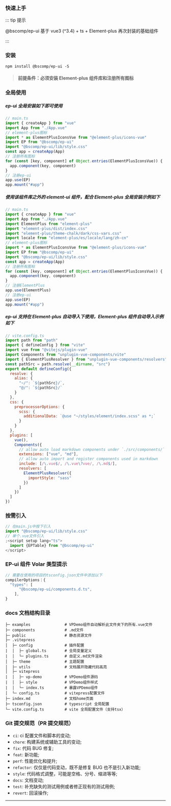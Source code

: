 ### 快速上手

::: tip 提示

@bscomp/ep-ui 基于 vue3 (^3.4) + ts + Element-plus 再次封装的基础组件

:::

### 安装

```bash:no-line-numbers
npm install @bscomp/ep-ui -S
```

> #### 前提条件：必须安装 Element-plus 组件库和注册所有图标

### 全局使用

##### ep-ui 全局安装如下即可使用

```js
// main.ts
import { createApp } from "vue"
import App from "./App.vue"
// element-plus图标
import * as ElementPlusIconsVue from "@element-plus/icons-vue"
import EP from "@bscomp/ep-ui"
import "@bscomp/ep-ui/lib/style.css"
const app = createApp(App)
// 注册所有图标
for (const [key, component] of Object.entries(ElementPlusIconsVue)) {
  app.component(key, component)
}
// 注册ep-ui
app.use(EP)
app.mount("#app")
```

##### 使用该组件库之外的 element-ui 组件，配合 Element-plus 全局安装示例如下

```js
// main.ts
import { createApp } from "vue"
import App from "./App.vue"
import ElementPlus from "element-plus"
import "element-plus/dist/index.css"
import "element-plus/theme-chalk/dark/css-vars.css"
import locale from "element-plus/es/locale/lang/zh-cn"
// element-plus图标
import * as ElementPlusIconsVue from "@element-plus/icons-vue"
import EP from "@bscomp/ep-ui"
import "@bscomp/ep-ui/lib/style.css"
const app = createApp(App)
// 注册所有图标
for (const [key, component] of Object.entries(ElementPlusIconsVue)) {
  app.component(key, component)
}
// 注册ElementPlus
app.use(ElementPlus)
// 注册ep-ui
app.use(EP)
app.mount("#app")
```

##### ep-ui 支持在 Element-plus 自动导入下使用，Element-plus 组件自动导入示例如下

```js
// vite.config.ts
import path from "path"
import { defineConfig } from "vite"
import vue from "@vitejs/plugin-vue"
import Components from "unplugin-vue-components/vite"
import { ElementPlusResolver } from "unplugin-vue-components/resolvers"
const pathSrc = path.resolve(__dirname, "src")
export default defineConfig({
  resolve: {
    alias: {
      "~/": `${pathSrc}/`,
      "@/": `${pathSrc}/`
    }
  },
  css: {
    preprocessorOptions: {
      scss: {
        additionalData: `@use "~/styles/element/index.scss" as *;`
      }
    }
  },
  plugins: [
    vue(),
    Components({
      // allow auto load markdown components under `./src/components/`
      extensions: ["vue", "md"],
      // allow auto import and register components used in markdown
      include: [/\.vue$/, /\.vue\?vue/, /\.md$/],
      resolvers: [
        ElementPlusResolver({
          importStyle: "sass"
        })
      ]
    })
  ]
})
```

### 按需引入

```js
// 在main.js中按下引入
import "@bscomp/ep-ui/lib/style.css"
// 单个.vue文件引入
;<script setup lang="ts">
  import {EPTable} from "@bscomp/ep-ui"
</script>
```

### EP-ui 组件 Volar 类型提示

```js
// 需要在使用的项目的tsconfig.json文件中添加以下
compilerOptions：{
  "types": [
      "@bscomp/ep-ui/components.d.ts",
    ],
}

```

### docs 文档结构目录

```
├─ examples               # VPDemo组件自动解析此文件夹下的所有.vue文件
├─ components             # .md文件
├─ public                 # 静态资源文件
├─ .vitepress
│  ├─ config              # 插件配置
|  │  ├─ global.ts        # 全局变量定义
|  │  └─ plugins.ts       # 自定义.md文件渲染
│  ├─ theme               # 主题配置
│  ├─ utils               # 文档展开隐藏代码高亮
│  ├─ vitepress
|  │  ├─ vp-demo          # VPDemo组件源码
|  │  ├─ style            # VPDemo组件样式
|  │  └─ index.ts         # 暴露VPDemo组件
│  └─ config.ts           # vitepress配置文件
├─ index.md               # 文档home页面
├─ tsconfig.json          # typescript 全局配置
└─ vite.config.ts         # vite 全局配置文件（支持tsx）
```

### Git 提交规范（PR 提交规范）

- `ci`: ci 配置文件和脚本的变动;
- `chore`: 构建系统或辅助工具的变动;
- `fix`: 代码 BUG 修复;
- `feat`: 新功能;
- `perf`: 性能优化和提升;
- `refactor`: 仅仅是代码变动，既不是修复 BUG 也不是引入新功能;
- `style`: 代码格式调整，可能是空格、分号、缩进等等;
- `docs`: 文档变动;
- `test`: 补充缺失的测试用例或者修正现有的测试用例;
- `revert`: 回滚操作;

---
